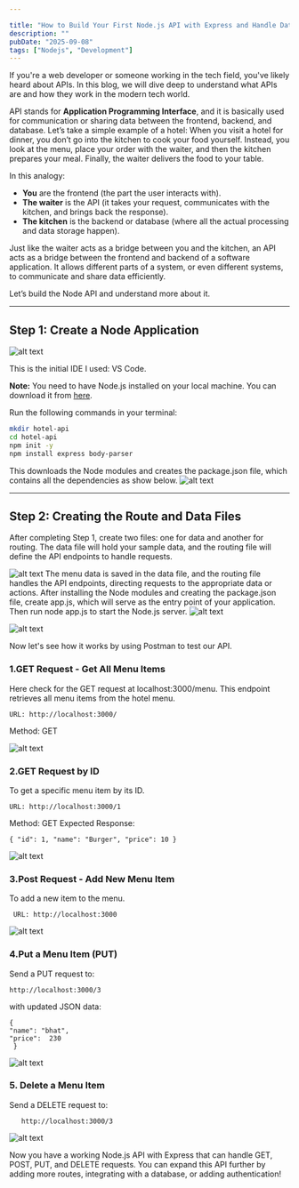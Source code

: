 ```yaml
---

title: "How to Build Your First Node.js API with Express and Handle Data Efficiently"
description: ""
pubDate: "2025-09-08"
tags: ["Nodejs", "Development"]
---
```


If you're a web developer or someone working in the tech field, you've likely heard about APIs. In this blog, we will dive deep to understand what APIs are and how they work in the modern tech world.

API stands for **Application Programming Interface**, and it is basically used for communication or sharing data between the frontend, backend, and database. Let’s take a simple example of a hotel: When you visit a hotel for dinner, you don’t go into the kitchen to cook your food yourself. Instead, you look at the menu, place your order with the waiter, and then the kitchen prepares your meal. Finally, the waiter delivers the food to your table.

In this analogy:

- **You** are the frontend (the part the user interacts with).  
- **The waiter** is the API (it takes your request, communicates with the kitchen, and brings back the response).  
- **The kitchen** is the backend or database (where all the actual processing and data storage happen).

Just like the waiter acts as a bridge between you and the kitchen, an API acts as a bridge between the frontend and backend of a software application. It allows different parts of a system, or even different systems, to communicate and share data efficiently.

Let’s build the Node API and understand more about it.

---

## Step 1: Create a Node Application

![alt text](image.png)

This is the initial IDE I used: VS Code.

**Note:** You need to have Node.js installed on your local machine. You can download it from [here](https://nodejs.org/en/download).

Run the following commands in your terminal:

```bash
mkdir hotel-api
cd hotel-api
npm init -y
npm install express body-parser
```

This downloads the Node modules and creates the package.json file, which contains all the dependencies as show below.
![alt text](image-1.png)



---
## Step 2: Creating the Route and Data Files

After completing Step 1, create two files: one for data and another for routing. The data file will hold your sample data, and the routing file will define the API endpoints to handle requests.

![alt text](image-3.png)
The menu data is saved in the data file, and the routing file handles the API endpoints, directing requests to the appropriate data or actions.
After installing the Node modules and creating the package.json file, create app.js, which will serve as the entry point of your application. Then run node app.js to start the Node.js server.
![alt text](image-2.png)


![alt text](image-4.png)



Now let's see how it works by using Postman to test our API.

### 1.GET Request - Get All Menu Items

  Here check for the GET request at localhost:3000/menu. This endpoint retrieves all menu items from the hotel menu.

    URL: http://localhost:3000/
 Method: GET

![alt text](image-5.png)

### 2.GET Request by ID

To get a specific menu item by its ID.

    URL: http://localhost:3000/1

Method: GET
Expected Response:

    { "id": 1, "name": "Burger", "price": 10 }

![alt text](image-6.png)


### 3.Post Request - Add New Menu Item

   To add a new item to the menu.

     URL: http://localhost:3000

![alt text](image-7.png)

 ### 4.Put a Menu Item (PUT)

   Send a PUT request to:
    
    http://localhost:3000/3
 

   with updated JSON data:

    {
    "name": "bhat",
    "price":  230
     }  

![alt text](image-8.png)


### 5. Delete a Menu Item <br>
Send a DELETE request to:

       http://localhost:3000/3


![alt text](image-9.png)

Now you have a working Node.js API with Express that can handle GET, POST, PUT, and DELETE requests. You can expand this API further by adding more routes, integrating with a database, or adding authentication!